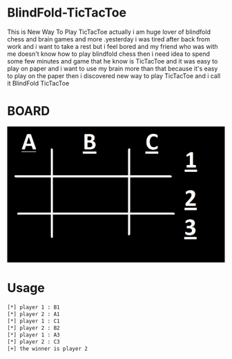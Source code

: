 # BlindFold-TicTacToe
This is New Way To Play TicTacToe
actually i am huge lover of blindfold chess and brain games and more .yesterday i was tired after back from work and i want to take a rest but i feel bored and my friend who was with me doesn't know how to play blindfold chess then i need idea to spend some few minutes and  game that he know is TicTacToe and it was easy to play on paper and i want to use my brain more than that because it's easy to play on the paper then i discovered new way to play TicTacToe and i call it BlindFold TicTacToe
# BOARD
![Board](/Board.png)
# Usage
```
[*] player 1 : B1
[*] player 2 : A1
[*] player 1 : C1
[*] player 2 : B2
[*] player 1 : A3
[*] player 2 : C3
[+] the winner is player 2

```
